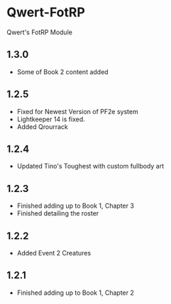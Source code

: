 # Qwert-FotRP
Qwert's FotRP Module

## 1.3.0 
- Some of Book 2 content added

## 1.2.5
- Fixed for Newest Version of PF2e system
- Lightkeeper 14 is fixed.
- Added Qrourrack

## 1.2.4
- Updated Tino's Toughest with custom fullbody art

## 1.2.3
- Finished adding up to Book 1, Chapter 3
- Finished detailing the roster

## 1.2.2
- Added Event 2 Creatures

## 1.2.1
- Finished adding up to Book 1, Chapter 2